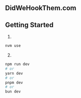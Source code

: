 ## DidWeHookThem.com

## Getting Started

1.
```bash
nvm use
```

2.
```bash
npm run dev
# or
yarn dev
# or
pnpm dev
# or
bun dev
```
